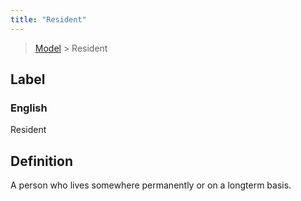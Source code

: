 ```yaml
---
title: "Resident"
---
```


> [Model](./../) > Resident

## Label

### English
Resident


## Definition
A person who lives somewhere permanently or on a long­term basis. 


    
